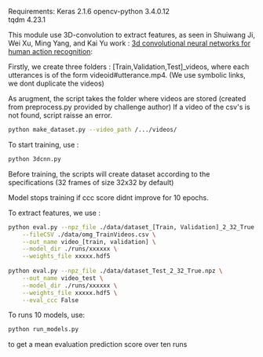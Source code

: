 Requirements:
Keras 2.1.6 
opencv-python 3.4.0.12   
tqdm 4.23.1     

This module use 3D-convolution to extract features, as seen in Shuiwang Ji, Wei Xu, Ming Yang, and Kai Yu work :  [3d convolutional neural networks for human action recognition](https://ieeexplore.ieee.org/abstract/document/6165309/):  

Firstly, we create three folders : [Train,Validation,Test]_videos, where each utterances is of the form 
videoid#utterance.mp4. (We use symbolic links, we dont duplicate the videos)

As arugment, the script takes the folder where videos are stored (created from preprocess.py provided by challenge author)
If a video of the csv's is not found, script raisse an error.

```bash
python make_dataset.py --video_path /.../videos/
```

To start training, use :

```bash
python 3dcnn.py
```

Before training, the scripts will create dataset according to the specifications (32 frames of size 32x32 by default)

Model stops training if ccc score didnt improve for 10 epochs.

To extract features, we use :

```bash
python eval.py --npz_file ./data/dataset_[Train, Validation]_2_32_True.npz \
    --fileCSV ./data/omg_TrainVideos.csv \
    --out_name video_[train, validation] \
    --model_dir ./runs/xxxxxx \
    --weights_file xxxxx.hdf5
    
python eval.py --npz_file ./data/dataset_Test_2_32_True.npz \
    --out_name video_test \
    --model_dir ./runs/xxxxxx \
    --weights_file xxxxx.hdf5 \
    --eval_ccc False
```

To runs 10 models, use:
```bash
python run_models.py
```

to get a mean evaluation prediction score over ten runs
